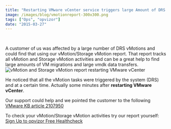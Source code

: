 ```yaml
---
title: "Restarting VMware vCenter service triggers large Amount of DRS vMotions"
image: /images/blog/vmotionreport-300x300.png
tags: ["Ops", "opvizor"]
date: "2015-03-27"
---
```


 

A customer of us was affected by a large number of DRS vMotions and could find that using our vMotion/Storage vMotion report. That report tracks all vMotion and Storage vMotion activities and can be a great help to find large amounts of VM migrations and large vmdk data transfers. ![vMotion and Storage vMotion report restarting VMware vCenter](/images/blog/vmotionreport-300x300.png)

He noticed that all the vMotion tasks were triggered by the system (DRS) and at a certain time. Actually some minutes after **restarting VMware vCenter**.

Our support could help and we pointed the customer to the following [VMware KB article 2107950](http://kb.vmware.com/kb/2107950)

To check your vMotion/Storage vMotion activities try our report yourself: [Sign Up to opvizor Free Healthcheck](https://www.opvizor.com/register/ "Register – Sign up for the #1 VMware Health analyzer")

